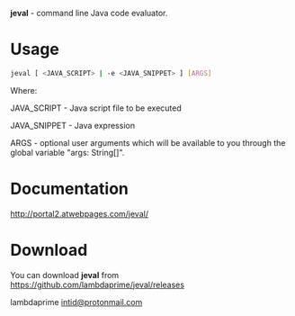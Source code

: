 **jeval** - command line Java code evaluator.

# Usage

```bash
jeval [ <JAVA_SCRIPT> | -e <JAVA_SNIPPET> ] [ARGS]
```

Where: 

JAVA_SCRIPT - Java script file to be executed

JAVA_SNIPPET - Java expression

ARGS - optional user arguments which will be available to you through the global variable "args: String[]". 

# Documentation

http://portal2.atwebpages.com/jeval/

# Download

You can download **jeval** from <https://github.com/lambdaprime/jeval/releases>


lambdaprime <intid@protonmail.com>
